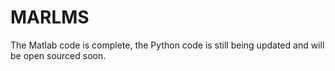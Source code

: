 # MARLMS
The Matlab code is complete, the Python code is still being updated and will be open sourced soon.
